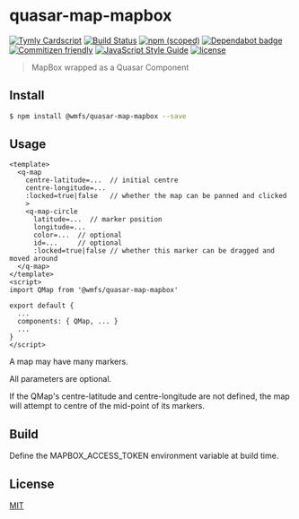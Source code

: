 # quasar-map-mapbox

[![Tymly Cardscript](https://img.shields.io/badge/tymly-cardscript-blue.svg)](https://tymly.io/)
[![Build Status](https://travis-ci.com/wmfs/quasar-map-mapbox.svg?branch=master)](https://travis-ci.com/wmfs/quasar-map-mapbox)
[![npm (scoped)](https://img.shields.io/npm/v/@wmfs/quasar-map-mapbox.svg)](https://www.npmjs.com/package/@wmfs/quasar-map-mapbox) 
[![Dependabot badge](https://img.shields.io/badge/Dependabot-active-brightgreen.svg)](https://dependabot.com/) 
[![Commitizen friendly](https://img.shields.io/badge/commitizen-friendly-brightgreen.svg)](http://commitizen.github.io/cz-cli/) 
[![JavaScript Style Guide](https://img.shields.io/badge/code_style-standard-brightgreen.svg)](https://standardjs.com) 
[![license](https://img.shields.io/github/license/mashape/apistatus.svg)](https://github.com/wmfs/tymly/blob/master/packages/concrete-paths/LICENSE)

> MapBox wrapped as a Quasar Component

## <a name="install"></a>Install
```bash
$ npm install @wmfs/quasar-map-mapbox --save
```

## <a name="usage"></a>Usage

```
<template>
  <q-map
    centre-latitude=...  // initial centre
    centre-longitude=... 
    :locked=true|false   // whether the map can be panned and clicked 
    >
    <q-map-circle
      latitude=...  // marker position
      longitude=... 
      color=...  // optional
      id=...     // optional
      :locked=true|false // whether this marker can be dragged and moved around 
  </q-map>
</template>
<script>
import QMap from '@wmfs/quasar-map-mapbox'

export default {
  ...
  components: { QMap, ... }
  ...
}
</script>
```
A map may have many markers.

All parameters are optional. 

If the QMap's centre-latitude and centre-longitude are not defined, the map will attempt to centre of the mid-point of its markers.

## Build

Define the MAPBOX_ACCESS_TOKEN environment variable at build time.


## <a name="license"></a>License
[MIT](https://github.com/wmfs/quasar-map-mapbox/blob/master/LICENSE)
